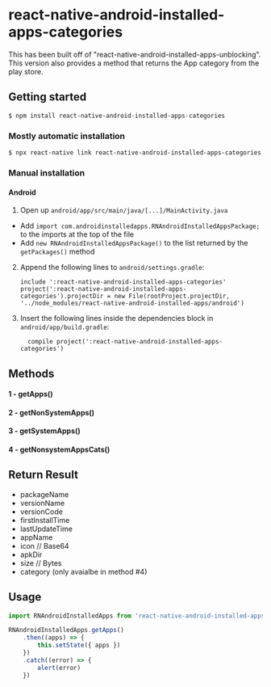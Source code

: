# react-native-android-installed-apps-categories

This has been built off of "react-native-android-installed-apps-unblocking".
This version also provides a method that returns the App category from the play store.

## Getting started

`$ npm install react-native-android-installed-apps-categories`

### Mostly automatic installation

`$ npx react-native link react-native-android-installed-apps-categories`

### Manual installation

#### Android

1. Open up `android/app/src/main/java/[...]/MainActivity.java`

- Add `import com.androidinstalledapps.RNAndroidInstalledAppsPackage;` to the imports at the top of the file
- Add `new RNAndroidInstalledAppsPackage()` to the list returned by the `getPackages()` method

2. Append the following lines to `android/settings.gradle`:
   ```
   include ':react-native-android-installed-apps-categories'
   project(':react-native-android-installed-apps-categories').projectDir = new File(rootProject.projectDir, 	'../node_modules/react-native-android-installed-apps/android')
   ```
3. Insert the following lines inside the dependencies block in `android/app/build.gradle`:
   ```
     compile project(':react-native-android-installed-apps-categories')
   ```

## Methods

#### 1 - getApps()

#### 2 - getNonSystemApps()

#### 3 - getSystemApps()

#### 4 - getNonsystemAppsCats()

## Return Result

- packageName
- versionName
- versionCode
- firstInstallTime
- lastUpdateTime
- appName
- icon // Base64
- apkDir
- size // Bytes
- category (only avaialbe in method #4)

## Usage

```javascript
import RNAndroidInstalledApps from 'react-native-android-installed-apps-categories'

RNAndroidInstalledApps.getApps()
	.then((apps) => {
		this.setState({ apps })
	})
	.catch((error) => {
		alert(error)
	})
```

